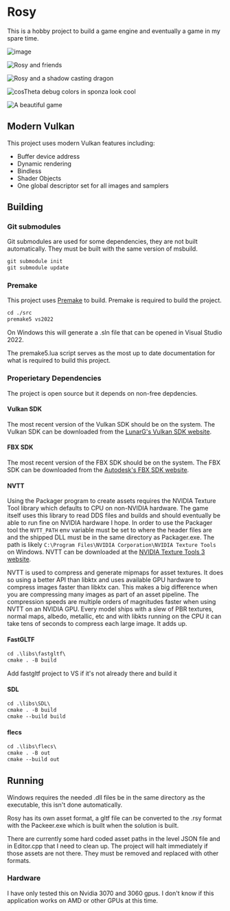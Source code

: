 # Rosy

This is a hobby project to build a game engine and eventually a game in my spare time.

![image](https://github.com/user-attachments/assets/7202b428-e495-4829-a679-1d1473247b19)


![Rosy and friends](https://github.com/user-attachments/assets/1109c417-88a5-40d2-aa83-c1ff4296b977)

![Rosy and a shadow casting dragon](https://github.com/user-attachments/assets/92573443-0900-4f11-807f-ab386c76bb5b)

![cosTheta debug colors in sponza look cool](https://github.com/user-attachments/assets/cf4171fd-d414-4110-a729-c0ed0bfeac64)

![A beautiful game](https://github.com/user-attachments/assets/c49452dd-95f1-475c-95f3-2e5f0af3101f)

## Modern Vulkan

This project uses modern Vulkan features including:

* Buffer device address
* Dynamic rendering
* Bindless
* Shader Objects
* One global descriptor set for all images and samplers

## Building

### Git submodules

Git submodules are used for some dependencies, they are not built automatically. They must be built with the same version of msbuild.

```txt
git submodule init
git submodule update
```

### Premake

This project uses [Premake](https://premake.github.io/) to build. Premake is required to build the project.

```txt
cd ./src
premake5 vs2022
```

On Windows this will generate a .sln file that can be opened in Visual Studio 2022.

The premake5.lua script serves as the most up to date documentation for what is required to build this project. 

### Properietary Dependencies

The project is open source but it depends on non-free depdencies.

#### Vulkan SDK

The most recent version of the Vulkan SDK should be on the system. The Vulkan SDK can be downloaded from the [LunarG's Vulkan SDK website](https://www.lunarg.com/vulkan-sdk/).

#### FBX SDK

The most recent version of the FBX SDK should be on the system. The FBX SDK can be downloaded from the [Autodesk's FBX SDK website](https://aps.autodesk.com/developer/overview/fbx-sdk).

#### NVTT

Using the Packager program to create assets requires the NVIDIA Texture Tool library which defaults to CPU on non-NVIDIA hardware. The game itself uses this library to read DDS files and builds and should eventually be able to run fine on NVIDIA hardware I hope.
In order to use the Packager tool the `NVTT_PATH` env variable must be set to where the header files are and the shipped DLL must be in the same directory as Packager.exe. The
path is likely `C:\Program Files\NVIDIA Corporation\NVIDIA Texture Tools` on Windows. NVTT can be downloaded at the [NVIDIA Texture Tools 3 website](https://developer.nvidia.com/gpu-accelerated-texture-compression).

NVTT is used to compress and generate mipmaps for asset textures. It does so using a better API than libktx and uses available GPU hardware to compress images faster than libktx can. This makes a big difference when you are compressing many images as part of an asset pipeline. The compression speeds are multiple orders of magnitudes faster when using NVTT on an NVIDIA GPU. Every model ships with a slew of PBR textures, normal maps, albedo, metallic, etc and with libkts running on the CPU it can take tens of seconds to compress each large image. It adds up.

#### FastGLTF

```txt
cd .\libs\fastgltf\
cmake . -B build
```

Add fastgltf project to VS if it's not already there and build it

#### SDL

```txt
cd .\libs\SDL\
cmake . -B build
cmake --build build
```

#### flecs

```txt
cd .\libs\flecs\
cmake . -B out
cmake --build out
```

## Running

Windows requires the needed .dll files be in the same directory as the executable, this isn't done automatically.

Rosy has its own asset format, a gltf file can be converted to the .rsy format with the Packeer.exe which is built when the solution is built.

There are currently some hard coded asset paths in the level JSON file and in Editor.cpp that I need to clean up. The project will halt immediately if those assets are not there. They must be removed and replaced with other formats.

### Hardware

I have only tested this on Nvidia 3070 and 3060 gpus. I don't know if this application works on AMD or other GPUs at this time.

